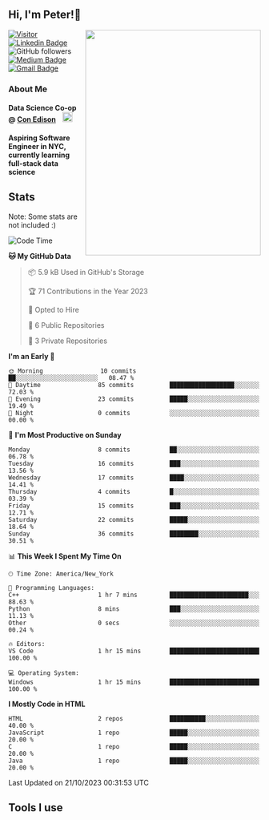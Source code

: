 <h2>Hi, I'm Peter!👋</h2>
<img align='right' src="https://i.pinimg.com/564x/9f/0c/50/9f0c50adeeabe2f0868975a79f18a040.jpg" width="350" height="450">

[![Visitor](https://komarev.com/ghpvc/?username=itspeter&style=flat-square&color=blue)](https://komarev.com/ghpvc/?username=itspeter&style=flat-square&color=blue)
[![Linkedin Badge](https://img.shields.io/badge/-Peter%20Wang-blue?style=flat&logo=Linkedin&logoColor=white&link=https://www.linkedin.com/in/itspeter/)](https://www.linkedin.com/in/itspeter/)
![GitHub followers](https://img.shields.io/github/followers/itspetah?label=Follow&style=social)
[![Medium Badge](https://img.shields.io/badge/-@itspetah-000000?style=flat&labelColor=000000&logo=Medium&link=https://medium.com/@itspetah)](https://medium.com/@itspetah)
[![Gmail Badge](https://img.shields.io/badge/-Peter-c14438?style=flat&logo=Gmail&logoColor=white&link=mailto:itspeterwang3@gmail.com)](mailto:itspeterwang3@gmail.com)

<!--[![Website Badge](https://img.shields.io/badge/-website_url-47CCCC?style=flat&logo=Google-Chrome&logoColor=white&link=website_url)](website_url) -->

### About Me
  <h4>Data Science Co-op @ <a href="https://www.coned.com/">Con Edison</a>
    <img src="https://clipground.com/images/con-edison-logo-8.gif" width="20" style="margin-left: 10px;">
  </h4>
  <h4>Aspiring Software Engineer in NYC, currently learning full-stack data science</h4>

## Stats
<p>Note: Some stats are not included :)</p>

<!--START_SECTION:waka-->
![Code Time](http://img.shields.io/badge/Code%20Time-4%20hrs%2027%20mins-blue)

**🐱 My GitHub Data** 

> 📦 5.9 kB Used in GitHub's Storage 
 > 
> 🏆 71 Contributions in the Year 2023
 > 
> 💼 Opted to Hire
 > 
> 📜 6 Public Repositories 
 > 
> 🔑 3 Private Repositories 
 > 
**I'm an Early 🐤** 

```text
🌞 Morning                10 commits          ██░░░░░░░░░░░░░░░░░░░░░░░   08.47 % 
🌆 Daytime                85 commits          ██████████████████░░░░░░░   72.03 % 
🌃 Evening                23 commits          █████░░░░░░░░░░░░░░░░░░░░   19.49 % 
🌙 Night                  0 commits           ░░░░░░░░░░░░░░░░░░░░░░░░░   00.00 % 
```
📅 **I'm Most Productive on Sunday** 

```text
Monday                   8 commits           ██░░░░░░░░░░░░░░░░░░░░░░░   06.78 % 
Tuesday                  16 commits          ███░░░░░░░░░░░░░░░░░░░░░░   13.56 % 
Wednesday                17 commits          ████░░░░░░░░░░░░░░░░░░░░░   14.41 % 
Thursday                 4 commits           █░░░░░░░░░░░░░░░░░░░░░░░░   03.39 % 
Friday                   15 commits          ███░░░░░░░░░░░░░░░░░░░░░░   12.71 % 
Saturday                 22 commits          █████░░░░░░░░░░░░░░░░░░░░   18.64 % 
Sunday                   36 commits          ████████░░░░░░░░░░░░░░░░░   30.51 % 
```


📊 **This Week I Spent My Time On** 

```text
🕑︎ Time Zone: America/New_York

💬 Programming Languages: 
C++                      1 hr 7 mins         ██████████████████████░░░   88.63 % 
Python                   8 mins              ███░░░░░░░░░░░░░░░░░░░░░░   11.13 % 
Other                    0 secs              ░░░░░░░░░░░░░░░░░░░░░░░░░   00.24 % 

🔥 Editors: 
VS Code                  1 hr 15 mins        █████████████████████████   100.00 % 

💻 Operating System: 
Windows                  1 hr 15 mins        █████████████████████████   100.00 % 
```

**I Mostly Code in HTML** 

```text
HTML                     2 repos             ██████████░░░░░░░░░░░░░░░   40.00 % 
JavaScript               1 repo              █████░░░░░░░░░░░░░░░░░░░░   20.00 % 
C                        1 repo              █████░░░░░░░░░░░░░░░░░░░░   20.00 % 
Java                     1 repo              █████░░░░░░░░░░░░░░░░░░░░   20.00 % 
```




 Last Updated on 21/10/2023 00:31:53 UTC
<!--END_SECTION:waka-->

## Tools I use


<!---
itspetah/itspetah is a ✨ special ✨ repository because its `README.md` (this file) appears on your GitHub profile.
You can click the Preview link to take a look at your changes.
--->
